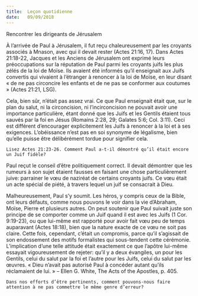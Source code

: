```yaml
---
title:  Leçon quotidienne
date:   09/09/2018
---
```


Rencontrer les dirigeants de Jérusalem

À l’arrivée de Paul à Jérusalem, il fut reçu chaleureusement par les croyants associés à Mnason, avec qui il devait rester (Actes 21:16, 17). Dans Actes 21:18-22, Jacques et les Anciens de Jérusalem ont exprimé leurs préoccupations sur la réputation de Paul parmi les croyants juifs les plus zélés de la loi de Moïse. Ils avaient été informés qu’il enseignait aux Juifs convertis qui vivaient à l’étranger à renoncer à la loi de Moïse, en leur disant « de ne pas circoncire les enfants et de ne pas se conformer aux coutumes » (Actes 21:21, LSG).

Cela, bien sûr, n’était pas assez vrai. Ce que Paul enseignait était que, sur le plan du salut, ni la circoncision, ni l’incirconcision ne pouvait avoir une importance particulière, étant donné que les Juifs et les Gentils étaient tous sauvés par la foi en Jésus (Romains 2:28, 29; Galates 5:6; Col. 3:11). Ceci est différent d’encourager explicitement les Juifs à renoncer à la loi et à ses exigences. L’obéissance n’est pas en soi synonyme de légalisme, bien qu’elle puisse être délibérément tordue pour signifier cela.

`Lisez Actes 21:23-26. Comment Paul a-t-il démontré qu’il était encore un Juif fidèle?`

Paul reçut le conseil d’être politiquement correct. Il devait démontrer que les rumeurs à son sujet étaient fausses en faisant une chose particulièrement juive: parrainer le vœu de naziréat de certains croyants juifs. Ce vœu était un acte spécial de piété, à travers lequel un juif se consacrait à Dieu.

Malheureusement, Paul s’y soumit. Les héros, y compris ceux de la Bible, ont leurs défauts, comme nous pouvons le voir dans la vie d’Abraham, Moïse, Pierre et plusieurs autres. On peut soutenir que Paul suivait juste son principe de se comporter comme un Juif quand il est avec les Juifs (1 Cor. 9:19-23), ou que lui-même est rapporté pour avoir fait vœu peu de temps auparavant (Actes 18:18), bien que la nature exacte de ce vœu ne soit pas claire. Cette fois, cependant, c’était un compromis, parce qu’il s’agissait de son endossement des motifs formalistes qui sous-tendent cette cérémonie. L’implication d’une telle attitude était exactement ce que l’apôtre lui-même essayait vigoureusement de rejeter: qu’il y a deux évangiles, un pour les Gentils, celui du salut par la foi et l’autre pour les Juifs, celui du salut par les œuvres. « Dieu n’avait pas autorisé Paul à concéder autant qu’ils réclamaient de lui. » – Ellen G. White, The Acts of the Apostles, p. 405.

`Dans nos efforts d’être pertinents, comment pouvons-nous faire attention à ne pas commettre le même genre d’erreur?`